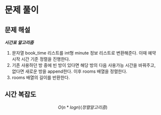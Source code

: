   # 문제 풀이

## 문제 해설

***시간표 알고리즘***

1. 문자열 book_time 리스트를 int형 minute 정보 리스트로 변환해준다. 이때 예약 시작 시간 기준 정렬을 진행한다.
2. 기존 사용하던 방 중에 빈 방이 있다면 해당 방의 다음 사용가능 시간을 바꿔주고, 없다면 새로운 방을 append한다. 이후 rooms 배열을 정렬한다.
3. rooms 배열의 길이를 반환한다.


## 시간 복잡도

$$O(n*log n) (정렬 알고리즘)$$


